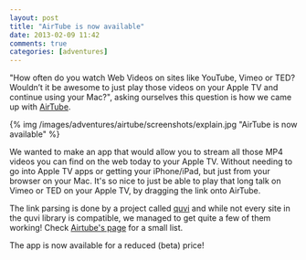 ```yaml
---
layout: post
title: "AirTube is now available"
date: 2013-02-09 11:42
comments: true
categories: [adventures]
---
```


"How often do you watch Web Videos on sites like YouTube, Vimeo or TED? Wouldn’t it be awesome to just play those videos on your Apple TV and continue using your Mac?", asking ourselves this question is how we came up with [AirTube](/adventures/airtube.html).

<div class="thumbnail">
{% img /images/adventures/airtube/screenshots/explain.jpg "AirTube is now available" %}
</div>

We wanted to make an app that would allow you to stream all those MP4 videos you can find on the web today to your Apple TV. Without needing to go into Apple TV apps or getting your iPhone/iPad, but just from your browser on your Mac. It's so nice to just be able to play that long talk on Vimeo or TED on your Apple TV, by dragging the link onto AirTube.

The link parsing is done by a project called [quvi](http://quvi.sourceforge.net/) and while not every site in the quvi library is compatible, we managed to get quite a few of them working! Check [Airtube's page](/adventures/airtube.html) for a small list.

The app is now available for a reduced (beta) price!


